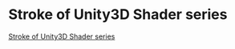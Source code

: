 # Stroke of Unity3D Shader series
[Stroke of Unity3D Shader series](https://aiwithcloud.com/2022/09/19/stroke_of_unity3d_shader_series/)